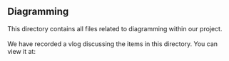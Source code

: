 <h2>Diagramming</h2>
This directory contains all files related to diagramming within our project.
<br/>
<br/>
We have recorded a vlog discussing the items in this directory. You can view it at:
